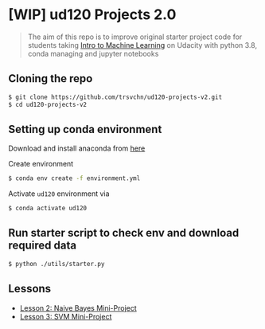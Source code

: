 # [WIP] ud120 Projects 2.0

> The aim of this repo is to improve original starter project code for students taking
> [Intro to Machine Learning](https://classroom.udacity.com/courses/ud120) on Udacity with
> python 3.8, conda managing and jupyter notebooks

## Cloning the repo

```bash
$ git clone https://github.com/trsvchn/ud120-projects-v2.git
$ cd ud120-projects-v2
```

## Setting up conda environment

Download and install anaconda from [here](https://www.anaconda.com/distribution/)

Create environment

```bash
$ conda env create -f environment.yml
```

Activate `ud120` environment via

```bash
$ conda activate ud120
```

## Run starter script to check env and download required data

```bash
$ python ./utils/starter.py
```

## Lessons

- [Lesson 2: Naive Bayes Mini-Project](./lesson-2-naive-bayes/nb_author_id.ipynb)
- [Lesson 3: SVM Mini-Project](./lesson-3-svm/svm_author_id.ipynb)
